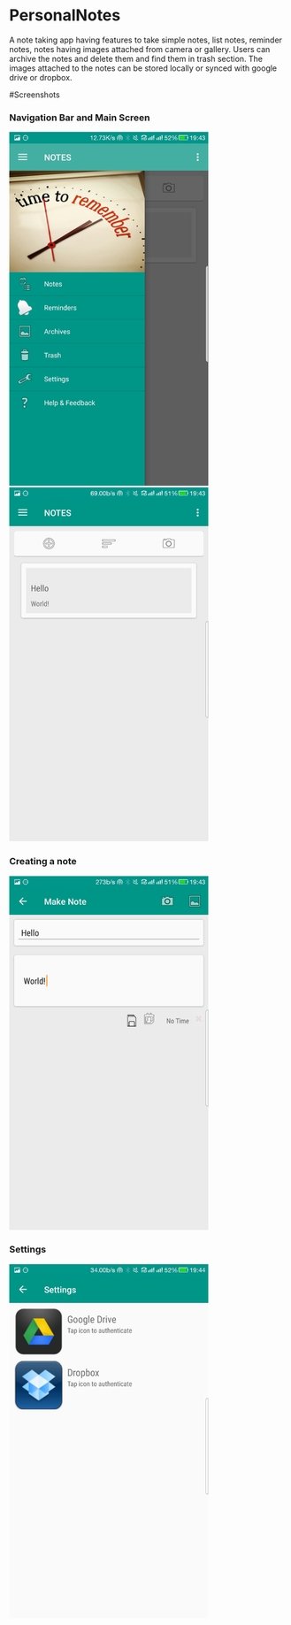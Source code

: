 # PersonalNotes
A note taking app having features to take simple notes, list notes, reminder notes, notes having images attached from camera or gallery.
Users can archive the notes and delete them and find them in trash section.
The images attached to the notes can be stored locally or synced with google drive or dropbox.

#Screenshots
<h3>Navigation Bar and Main Screen</h3>
<img src="/app/Screenshots/a.jpg" width="360">
<img src="/app/Screenshots/b.jpg" width="360">
<h3>Creating a note</h3>
<img src="/app/Screenshots/c.jpg" width="360">
<h3>Settings</h3>
<img src="/app/Screenshots/d.jpg" width="360">
